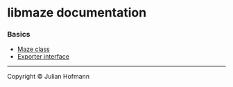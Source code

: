 # libmaze documentation

### Basics
- [Maze class](Maze.md)
- [Exporter interface](Maze.md)

---
Copyright © Julian Hofmann
